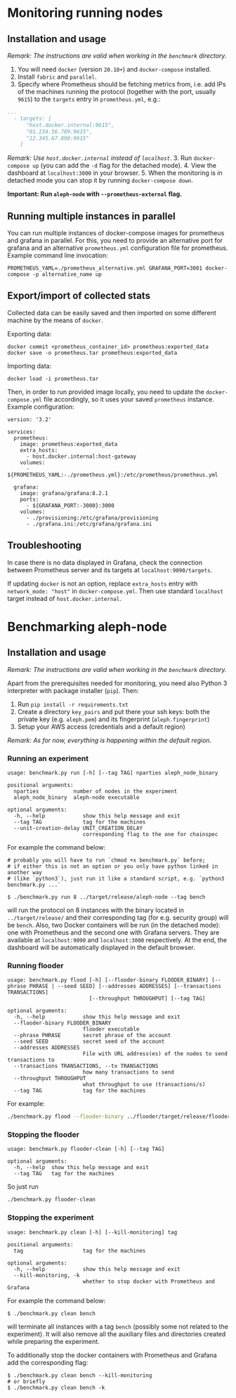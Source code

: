 # Monitoring running nodes

## Installation and usage

_Remark: The instructions are valid when working in the `benchmark` directory._

1. You will need `docker` (version `20.10+`) and `docker-compose` installed.
2. Install `fabric` and `parallel`.
3. Specify where Prometheus should be fetching metrics from, i.e. add IPs of the machines running the protocol 
(together with the port, usually `9615`) to the `targets` entry in `prometheus.yml`, e.g.:
```yml
...
  - targets: [
      "host.docker.internal:9615",
      "01.234.56.789:9615",
      "12.345.67.890:9615"
    ]
```
_Remark: Use `host.docker.internal` instead of `localhost`_.
3. Run `docker-compose up` (you can add the `-d` flag for the detached mode).
4. View the dashboard at `localhost:3000` in your browser.
5. When the monitoring is in detached mode you can stop it by running `docker-compose down`.

**Important: Run `aleph-node` with `--prometheus-external` flag.**

## Running multiple instances in parallel

You can run multiple instances of docker-compose images for prometheus and grafana in parallel. For this, you need to provide an alternative port for grafana and an alternative `prometheus.yml` configuration file for prometheus. 
Example command line invocation:
```
PROMETHEUS_YAML=./prometheus_alternative.yml GRAFANA_PORT=3001 docker-compose -p alternative_name up
``` 

## Export/import of collected stats

Collected data can be easily saved and then imported on some different machine by the means of `docker`.

Exporting data:
```
docker commit <prometheus_container_id> prometheus:exported_data
docker save -o prometheus.tar prometheus:exported_data
```

Importing data:
```
docker load -i prometheus.tar
```

Then, in order to run provided image locally, you need to update the `docker-compose.yml` file accordingly,
so it uses your saved `prometheus` instance. Example configuration:
```
version: '3.2'

services:
  prometheus:
    image: prometheus:exported_data
    extra_hosts:
      - host.docker.internal:host-gateway
    volumes:
      - ${PROMETHEUS_YAML:-./prometheus.yml}:/etc/prometheus/prometheus.yml

  grafana:
    image: grafana/grafana:8.2.1
    ports:
      - ${GRAFANA_PORT:-3000}:3000
    volumes:
      - ./provisioning:/etc/grafana/provisioning
      - ./grafana.ini:/etc/grafana/grafana.ini
```

## Troubleshooting

In case there is no data displayed in Grafana, check the connection between Prometheus server and its targets at 
`localhost:9090/targets`.

If updating `docker` is not an option, replace `extra_hosts` entry with `network_mode: "host"` in `docker-compose.yml`. 
Then use standard `localhost` target instead of `host.docker.internal`.

# Benchmarking aleph-node

## Installation and usage

_Remark: The instructions are valid when working in the `benchmark` directory._

Apart from the prerequisites needed for monitoring, you need also Python 3 interpreter with package installer (`pip`). Then:

1. Run `pip install -r requirements.txt`
2. Create a directory `key_pairs` and put there your ssh keys: both the private key (e.g. `aleph.pem`) and its fingerprint (`aleph.fingerprint`)
3. Setup your AWS access (credentials and a default region)

_Remark: As for now, everything is happening within the default region._

### Running an experiment

```
usage: benchmark.py run [-h] [--tag TAG] nparties aleph_node_binary

positional arguments:
  nparties           number of nodes in the experiment
  aleph_node_binary  aleph-node executable

optional arguments:
  -h, --help            show this help message and exit
  --tag TAG             tag for the machines
  --unit-creation-delay UNIT_CREATION_DELAY
                        corresponding flag to the one for chainspec
```

For example the command below:
```shell
# probably you will have to run `chmod +x benchmark.py` before;
# if either this is not an option or you only have python linked in another way
# (like `python3`), just run it like a standard script, e.g. `python3 benchmark.py ...`

$ ./benchmark.py run 8 ../target/release/aleph-node --tag bench
```

will run the protocol on 8 instances with the binary located in `../target/release/` and their corresponding tag 
(for e.g. security group) will be `bench`. Also, two Docker containers will be run (in the detached mode):
one with Prometheus and the second one with Grafana servers.
They are available at `localhost:9090` and `localhost:3000` respectively.
At the end, the dashboard will be automatically displayed in the default browser.


### Running flooder
```
usage: benchmark.py flood [-h] [--flooder-binary FLOODER_BINARY] [--phrase PHRASE | --seed SEED] [--addresses ADDRESSES] [--transactions TRANSACTIONS]
                          [--throughput THROUGHPUT] [--tag TAG]

optional arguments:
  -h, --help            show this help message and exit
  --flooder-binary FLOODER_BINARY
                        flooder executable
  --phrase PHRASE       secret phrase of the account
  --seed SEED           secret seed of the account
  --addresses ADDRESSES
                        File with URL address(es) of the nodes to send transactions to
  --transactions TRANSACTIONS, --tx TRANSACTIONS
                        how many transactions to send
  --throughput THROUGHPUT
                        what throughput to use (transactions/s)
  --tag TAG             tag for the machines
```

For example:
```bash
./benchmark.py flood --flooder-binary ../flooder/target/release/flooder --addresses ./addresses --transactions=100 --phrase="..."
```


### Stopping the flooder
```
usage: benchmark.py flooder-clean [-h] [--tag TAG]

optional arguments:
  -h, --help  show this help message and exit
  --tag TAG   tag for the machines
```
So just run
```bash
./benchmark.py flooder-clean
```

### Stopping the experiment

```
usage: benchmark.py clean [-h] [--kill-monitoring] tag

positional arguments:
  tag                   tag for the machines

optional arguments:
  -h, --help            show this help message and exit
  --kill-monitoring, -k
                        whether to stop docker with Prometheus and Grafana
```

For example the command below:
```shell
$ ./benchmark.py clean bench
```

will terminate all instances with a tag `bench` (possibly some not related to the experiment). 
It will also remove all the auxiliary files and directories created while preparing the experiment.

To additionally stop the docker containers with Prometheus and Grafana add the corresponding flag:
```shell
$ ./benchmark.py clean bench --kill-monitoring
# or briefly
$ ./benchmark.py clean bench -k
```

